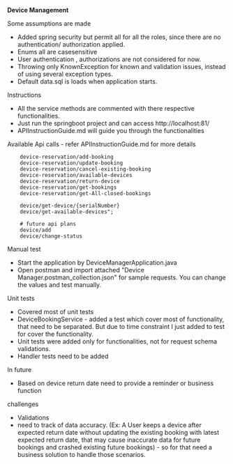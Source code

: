 **Device Management**

Some assumptions are made
* Added spring security but permit all for all the roles, since there are no authentication/ authorization applied.
* Enums all are casesensitive
* User authentication , authorizations are not considered for now.
* Throwing only KnownException for known and validation issues, instead of using several exception types.
* Default data.sql is loads when application starts.


Instructions
* All the service methods are commented with there respective functionalities.
* Just run the springboot project and can access http://localhost:81/
* APIInstructionGuide.md will guide you through the functionalities

Available Api calls - refer APIInstructionGuide.md for more details
  
        device-reservation/add-booking
        device-reservation/update-booking
        device-reservation/cancel-existing-booking
        device-reservation/available-devices
        device-reservation/return-device
        device-reservation/get-bookings
        device-reservation/get-All-closed-bookings

        device/get-device/{serialNumber}
        device/get-available-devices";

        # future api plans
        device/add
        device/change-status

Manual test
* Start the application by DeviceManagerApplication.java
* Open postman and import attached "Device Manager.postman_collection.json" for sample requests. You can change the values and test manually.

Unit tests

  * Covered most of unit tests
  * DeviceBookingService - added a test which cover most of functionality, that need to be separated. 
    But due to time constraint I just added to test for cover the functionality.
  * Unit tests were added only for functionalities, not for request schema validations.
  * Handler tests need to be added

In future 
  * Based on device return date need to provide a reminder or business function

challenges
  * Validations
  * need to track of data accuracy. (Ex: A User keeps a device after expected return date without updating the existing booking with latest expected return date, that may cause inaccurate data for future bookings and crashed existing future bookings)
        - so for that need a business solution to handle those scenarios.

